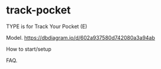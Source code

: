 # track-pocket

TYPE is for Track Your Pocket (E)

Model.
https://dbdiagram.io/d/602a937580d742080a3a94ab

How to start/setup

FAQ.
